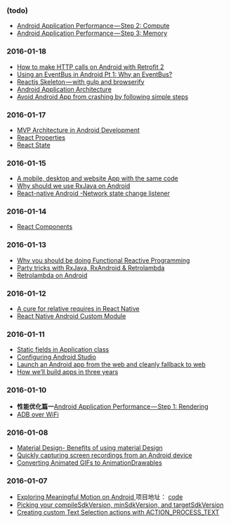 ### (todo)
+ [Android Application Performance — Step 2: Compute](https://medium.com/@elifbon/android-application-performance-step-2-compute-1ceb582a46f5#.j9eoede0v)
+ [Android Application Performance — Step 3: Memory](https://medium.com/@elifbon/android-application-performance-step-3-memory-e490ae6406b8#.owt3c6xz3)

### 2016-01-18
+ [How to make HTTP calls on Android with Retrofit 2](https://medium.com/@shelajev/how-to-make-http-calls-on-android-with-retrofit-2-cfc4a67c6254#.i0shz8n66)
+ [Using an EventBus in Android Pt 1: Why an EventBus?](https://medium.com/@cainwong/using-an-eventbus-in-android-pt-1-why-an-eventbus-c2c9cdff41d7#.r75by66lg)
+ [Reactjs Skeleton — with gulp and browserify
](https://medium.com/front-end-hacking/reactjs-skeleton-with-gulp-and-browserify-85cec815017e#.9m781pkm1)
+ [Android Application Architecture](https://medium.com/ribot-labs/android-application-architecture-8b6e34acda65#.ew8zwebr0)
+ [Avoid Android App from crashing by following simple steps](https://blog.handyapps.in/let-s-not-crash-the-app-let-s-make-the-good-one-55cd01e30b29#.wids6qu1i)

### 2016-01-17
+ [MVP Architecture in Android Development](https://medium.com/@kenjuwagatsuma/mvp-architecture-in-android-development-3d63cc32707a#.pi3473vop)
+ [React Properties](https://medium.com/react-tutorials/react-properties-ef11cd55caa0#.q10n1f563)
+ [React State
](https://medium.com/react-tutorials/react-state-14a6d4f736f5#.o2mcrkmc0)

### 2016-01-15
+ [A mobile, desktop and website App with the same code](https://medium.com/@benoitvallon/a-mobile-desktop-and-website-app-with-the-same-code-dc84ef7677ee#.yo885u966)
+ [Why should we use RxJava on Android
](https://medium.com/@lpereira/why-should-we-use-rxjava-on-android-c9066087c56c#.73bml5yly)
+ [React-native Android -Network state change listener](https://medium.com/@First350/react-native-android-network-state-change-listener-c08194131964#.h47iud2cb)

### 2016-01-14
+ [React Components](https://medium.com/react-tutorials/react-components-828c397e3dc8#.7ukneilin)

### 2016-01-13
+ [Why you should be doing Functional Reactive Programming](https://medium.com/@cesarmcferreira/why-you-should-be-doing-functional-reactive-programming-858bd9bb8001#.vme27zy6c)
+ [Party tricks with RxJava, RxAndroid & Retrolambda](https://medium.com/swlh/party-tricks-with-rxjava-rxandroid-retrolambda-1b06ed7cd29c#.x0qdkg9yu)
+ [Retrolambda on Android](https://medium.com/android-news/retrolambda-on-android-191cc8151f85#.npfinq8x9)

### 2016-01-12
+ [A cure for relative requires in React Native
](https://medium.com/@grabbou/a-cure-for-relative-requires-in-react-native-2b263cecf0f6#.ngzb5coae)
+ [React Native Android Custom Module](https://medium.com/@awesomejerry/react-native-android-custom-module-819bd712bff5#.7ign20dty)

### 2016-01-11
+ [Static fields in Application class](https://medium.com/@MAFI8919/static-fields-in-application-class-def29d227331#.gmthrouz9)
+ [Configuring Android Studio](https://medium.com/google-developer-experts/configuring-android-studio-4aa4f54f1153?source=reading_list---ts4u_top_posts_from_tags------3)
+ [Launch an Android app from the web and cleanly fallback to web](https://medium.com/@paul_kinlan/launch-an-android-app-from-the-web-and-cleanly-fallback-to-web-1543b911e5aa#.7z5xxzt1z)
+ [How we’ll build apps in three years](https://medium.com/hacker-daily/how-we-ll-build-apps-in-three-years-c88bb7cddc52#.o7127zh2s)

### 2016-01-10
+ **性能优化篇一**[Android Application Performance — Step 1: Rendering](https://medium.com/@elifbon/android-application-performance-step-1-rendering-ba820653ad3#.a0avmlwyg)
+ [ADB over WiFi](https://medium.com/@hamen/adb-over-wifi-8d7869cc72e8#.rpg4lmab9)

### 2016-01-08
+ [Material Design- Benefits of using material Design](https://blog.handyapps.in/material-design-benefits-of-using-material-design-3b33309dfe71#.wpe1ka9u0)
+ [Quickly capturing screen recordings from an Android device](https://medium.com/@paul_kinlan/quickly-capturing-screen-recordings-from-an-android-device-3627a405e248#.o3y26qlo3) 
+ [Converting Animated GIFs to AnimationDrawables](https://medium.com/@tushar.acharya/converting-animated-gifs-to-animationdrawables-c6594084d7ad#.k3lo382hl)

### 2016-01-07
+ [Exploring Meaningful Motion on Android
](https://medium.com/ribot-labs/exploring-meaningful-motion-on-android-1cd95a4bc61d#.vu4ds4dqk)  项目地址： [code](https://github.com/hitherejoe/animate)
+ [Picking your compileSdkVersion, minSdkVersion, and targetSdkVersion](https://medium.com/google-developers/picking-your-compilesdkversion-minsdkversion-targetsdkversion-a098a0341ebd#.udqe1qmpu)
+ [Creating custom Text Selection actions with ACTION_PROCESS_TEXT](https://medium.com/google-developers/custom-text-selection-actions-with-action-process-text-191f792d2999?linkId=20000023#.95afyno4t)
